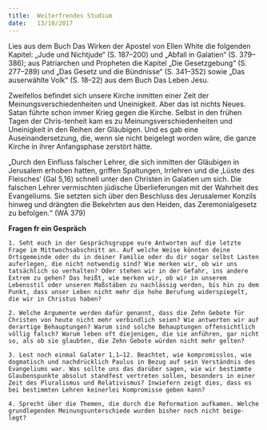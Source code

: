 ```yaml
---
title:  Weiterfrendes Studium
date:   13/10/2017
---
```


Lies aus dem Buch Das Wirken der Apostel von Ellen White die folgenden Kapitel: „Jude und Nichtjude“ (S. 187–200) und „Abfall in Galatien“ (S. 379–386); aus Patriarchen und Propheten die Kapitel „Die Gesetzgebung“ (S. 277–289) und „Das Gesetz und die Bündnisse“ (S. 341–352) sowie „Das auserwählte Volk“ (S. 18–22) aus dem Buch Das Leben Jesu. 

Zweifellos befindet sich unsere Kirche inmitten einer Zeit der Meinungsverschiedenheiten und Uneinigkeit. Aber das ist nichts Neues. Satan führte schon immer Krieg gegen die Kirche. Selbst in den frühen Tagen der Chris-tenheit kam es zu Meinungsverschiedenheiten und Uneinigkeit in den Reihen der Gläubigen. Und es gab eine Auseinandersetzung, die, wenn sie nicht beigelegt worden wäre, die ganze Kirche in ihrer Anfangsphase zerstört hätte. 

„Durch den Einfluss falscher Lehrer, die sich inmitten der Gläubigen in Jerusalem erhoben hatten, griffen Spaltungen, Irrlehren und die ‚Lüste des Fleisches‘ (Gal 5,16) schnell unter den Christen in Galatien um sich. Die falschen Lehrer vermischten jüdische Überlieferungen mit der Wahrheit des Evangeliums. Sie setzten sich über den Beschluss des Jerusalemer Konzils hinweg und drängten die Bekehrten aus den Heiden, das Zeremonialgesetz zu befolgen.“ (WA 379) 

**Fragen fr ein Gespräch** 

`1. Seht euch in der Gesprächsgruppe eure Antworten auf die letzte Frage im Mittwochsabschnitt an. Auf welche Weise könnten deine Ortsgemeinde oder du in deiner Familie oder du dir sogar selbst Lasten auferlegen, die nicht notwendig sind? Wie merken wir, ob wir uns tatsächlich so verhalten? Oder stehen wir in der Gefahr, ins andere Extrem zu gehen? Das heißt, wie merken wir, ob wir in unserem Lebensstil oder unseren Maßstäben zu nachlässig werden, bis hin zu dem Punkt, dass unser Leben nicht mehr die hohe Berufung widerspiegelt, die wir in Christus haben?` 

`2. Welche Argumente werden dafür genannt, dass die Zehn Gebote für Christen von heute nicht mehr verbindlich seien? Wie antworten wir auf derartige Behauptungen? Warum sind solche Behauptungen offensichtlich völlig falsch? Warum leben oft diejenigen, die sie anführen, gar nicht so, als ob sie glaubten, die Zehn Gebote würden nicht mehr gelten?` 

`3. Lest noch einmal Galater 1,1–12. Beachtet, wie kompromisslos, wie dogmatisch und nachdrücklich Paulus in Bezug auf sein Verständnis des Evangeliums war. Was sollte uns das darüber sagen, wie wir bestimmte Glaubenspunkte absolut standfest vertreten sollen, besonders in einer Zeit des Pluralismus und Relativismus? Inwiefern zeigt dies, dass es bei bestimmten Lehren keinerlei Kompromisse geben kann?` 

`4. Sprecht über die Themen, die durch die Reformation aufkamen. Welche grundlegenden Meinungsunterschiede wurden bisher noch nicht beige-legt?` 